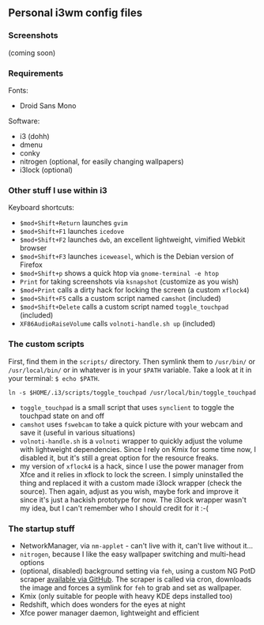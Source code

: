 ## Personal i3wm config files

### Screenshots

(coming soon)


### Requirements

Fonts:

* Droid Sans Mono

Software:

* i3 (dohh)
* dmenu
* conky
* nitrogen (optional, for easily changing wallpapers)
* i3lock (optional)


### Other stuff I use within i3

Keyboard shortcuts:

* `$mod+Shift+Return` launches `gvim`
* `$mod+Shift+F1` launches `icedove`
* `$mod+Shift+F2` launches `dwb`, an excellent lightweight, vimified Webkit browser
* `$mod+Shift+F3` launches `iceweasel`, which is the Debian version of Firefox
* `$mod+Shift+p` shows a quick htop via `gnome-terminal -e htop`
* `Print` for taking screenshots via `ksnapshot` (customize as you wish)
* `$mod+Print` calls a dirty hack for locking the screen (a custom `xflock4`)
* `$mod+Shift+F5` calls a custom script named `camshot` (included)
* `$mod+Shift+Delete` calls a custom script named `toggle_touchpad` (included)
* `XF86AudioRaiseVolume` calls `volnoti-handle.sh up` (included)


### The custom scripts

First, find them in the `scripts/` directory. Then symlink them to `/usr/bin/`
or `/usr/local/bin/` or in whatever is in your `$PATH` variable. Take a look at
it in your terminal: `$ echo $PATH`.

    ln -s $HOME/.i3/scripts/toggle_touchpad /usr/local/bin/toggle_touchpad

* `toggle_touchpad` is a small script that uses `synclient` to toggle the
  touchpad state on and off
* `camshot` uses `fswebcam` to take a quick picture with your webcam and save
  it (useful in various situations)
* `volnoti-handle.sh` is a `volnoti` wrapper to quickly adjust the volume with
  lightweight dependencies. Since I rely on Kmix for some time now, I disabled
  it, but it's still a great option for the resource freaks.
* my version of `xflock4` is a hack, since I use the power manager from Xfce
  and it relies in xflock to lock the screen. I simply uninstalled the thing
  and replaced it with a custom made i3lock wrapper (check the source). Then
  again, adjust as you wish, maybe fork and improve it since it's just a
  hackish prototype for now. The i3lock wrapper wasn't my idea, but I can't
  remember who I should credit for it :-(


### The startup stuff

* NetworkManager, via `nm-applet` - can't live with it, can't live without
  it...
* `nitrogen`, because I like the easy wallpaper switching and multi-head
  options
* (optional, disabled) background setting via `feh`, using a custom NG PotD
  scraper [available via GitHub](https://github.com:nightsh/natgeo-wallpaper).
  The scraper is called via cron, downloads the image and forces a symlink for
  `feh` to grab and set as wallpaper.
* Kmix (only suitable for people with heavy KDE deps installed too)
* Redshift, which does wonders for the eyes at night
* Xfce power manager daemon, lightweight and efficient

